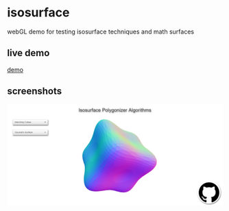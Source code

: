 # isosurface
webGL demo for testing isosurface techniques and math surfaces

## live demo

[demo](https://luaek.com/demos/isosurface)

## screenshots

![](img/shot0.png)
